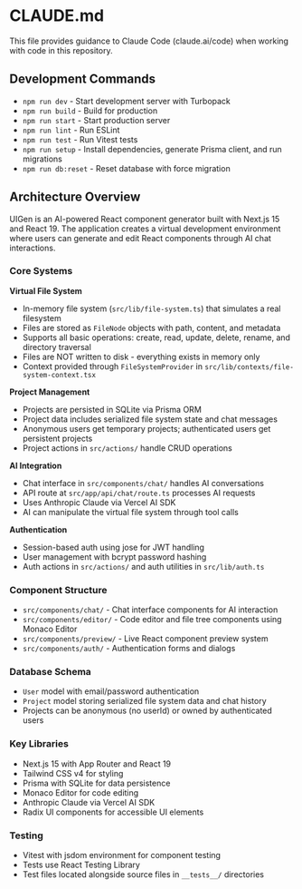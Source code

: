 # CLAUDE.md

This file provides guidance to Claude Code (claude.ai/code) when working with code in this repository.

## Development Commands

- `npm run dev` - Start development server with Turbopack
- `npm run build` - Build for production
- `npm run start` - Start production server
- `npm run lint` - Run ESLint
- `npm run test` - Run Vitest tests
- `npm run setup` - Install dependencies, generate Prisma client, and run migrations
- `npm run db:reset` - Reset database with force migration

## Architecture Overview

UIGen is an AI-powered React component generator built with Next.js 15 and React 19. The application creates a virtual development environment where users can generate and edit React components through AI chat interactions.

### Core Systems

**Virtual File System**
- In-memory file system (`src/lib/file-system.ts`) that simulates a real filesystem
- Files are stored as `FileNode` objects with path, content, and metadata
- Supports all basic operations: create, read, update, delete, rename, and directory traversal
- Files are NOT written to disk - everything exists in memory only
- Context provided through `FileSystemProvider` in `src/lib/contexts/file-system-context.tsx`

**Project Management**
- Projects are persisted in SQLite via Prisma ORM
- Project data includes serialized file system state and chat messages
- Anonymous users get temporary projects; authenticated users get persistent projects
- Project actions in `src/actions/` handle CRUD operations

**AI Integration**
- Chat interface in `src/components/chat/` handles AI conversations
- API route at `src/app/api/chat/route.ts` processes AI requests
- Uses Anthropic Claude via Vercel AI SDK
- AI can manipulate the virtual file system through tool calls

**Authentication**
- Session-based auth using jose for JWT handling
- User management with bcrypt password hashing
- Auth actions in `src/actions/` and auth utilities in `src/lib/auth.ts`

### Component Structure

- `src/components/chat/` - Chat interface components for AI interaction
- `src/components/editor/` - Code editor and file tree components using Monaco Editor
- `src/components/preview/` - Live React component preview system
- `src/components/auth/` - Authentication forms and dialogs

### Database Schema

- `User` model with email/password authentication
- `Project` model storing serialized file system data and chat history
- Projects can be anonymous (no userId) or owned by authenticated users

### Key Libraries

- Next.js 15 with App Router and React 19
- Tailwind CSS v4 for styling
- Prisma with SQLite for data persistence
- Monaco Editor for code editing
- Anthropic Claude via Vercel AI SDK
- Radix UI components for accessible UI elements

### Testing

- Vitest with jsdom environment for component testing
- Tests use React Testing Library
- Test files located alongside source files in `__tests__/` directories